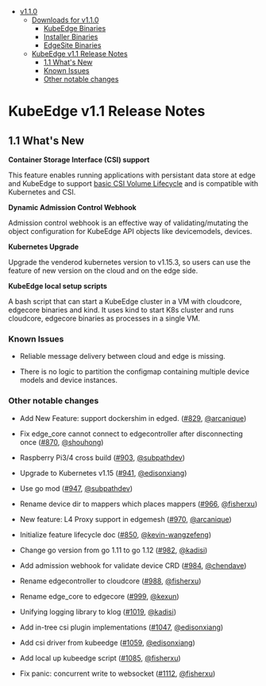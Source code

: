
   * [v1.1.0](#v110)
      * [Downloads for v1.1.0](#downloads-for-v110)
         * [KubeEdge Binaries](#kubeedge-binaries)
         * [Installer Binaries](#installer-binaries)
         * [EdgeSite Binaries](#edgesite-binaries)
      * [KubeEdge v1.1 Release Notes](#kubeedge-v11-release-notes)
         * [1.1 What's New](#11-whats-new)
         * [Known Issues](#known-issues)
         * [Other notable changes](#other-notable-changes)

# KubeEdge v1.1 Release Notes

## 1.1 What's New

**Container Storage Interface (CSI) support**

This feature enables running applications with persistant data store at edge and KubeEdge to support [basic CSI Volume Lifecycle](https://github.com/container-storage-interface/spec/blob/master/spec.md#volume-lifecycle) and is compatible with Kubernetes and CSI.

**Dynamic Admission Control Webhook**

Admission control webhook is an effective way of validating/mutating the object configuration for KubeEdge API objects like devicemodels, devices. 

**Kubernetes Upgrade**

Upgrade the venderod kubernetes version to v1.15.3, so users can use the feature of new version on the cloud and on the edge side.

**KubeEdge local setup scripts**

A bash script that can start a KubeEdge cluster in a VM with cloudcore, edgecore binaries and kind. It uses kind to start K8s cluster and runs cloudcore, edgecore binaries as processes in a single VM.

### Known Issues

- Reliable message delivery between cloud and edge is missing.

- There is no logic to partition the configmap containing multiple device models and device instances.

### Other notable changes

- Add New Feature: support dockershim in edged. ([#829](https://github.com/kubeedge/kubeedge/pull/829), [@arcanique](https://github.com/arcanique))

- Fix edge_core cannot connect to edgecontroller after disconnecting once ([#870](https://github.com/kubeedge/kubeedge/pull/870), [@shouhong](https://github.com/shouhong))

- Raspberry Pi3/4 cross build ([#903](https://github.com/kubeedge/kubeedge/pull/903), [@subpathdev](https://github.com/subpathdev))

- Upgrade to Kubernetes v1.15 ([#941](https://github.com/kubeedge/kubeedge/pull/941), [@edisonxiang](https://github.com/edisonxiang))

- Use go mod ([#947](https://github.com/kubeedge/kubeedge/pull/947), [@subpathdev](https://github.com/subpathdev))

- Rename device dir to mappers which places mappers ([#966](https://github.com/kubeedge/kubeedge/pull/966), [@fisherxu](https://github.com/fisherxu))

- New feature: L4 Proxy support in edgemesh ([#970](https://github.com/kubeedge/kubeedge/pull/970), [@arcanique](https://github.com/arcanique))

- Initialize feature lifecycle doc ([#850](https://github.com/kubeedge/kubeedge/pull/850), [@kevin-wangzefeng](https://github.com/kevin-wangzefeng))

- Change go version from go 1.11 to go 1.12 ([#982](https://github.com/kubeedge/kubeedge/pull/982), [@kadisi](https://github.com/kadisi))

- Add admission webhook for validate device CRD ([#984](https://github.com/kubeedge/kubeedge/pull/984), [@chendave](https://github.com/chendave))

- Rename edgecontroller to cloudcore  ([#988](https://github.com/kubeedge/kubeedge/pull/988), [@fisherxu](https://github.com/fisherxu))

- Rename edge_core to edgecore ([#999](https://github.com/kubeedge/kubeedge/pull/999), [@kexun](https://github.com/kexun))

- Unifying logging library to klog  ([#1019](https://github.com/kubeedge/kubeedge/pull/1019), [@kadisi](https://github.com/kadisi))

- Add in-tree csi plugin implementations ([#1047](https://github.com/kubeedge/kubeedge/pull/1047), [@edisonxiang](https://github.com/edisonxiang))

- Add csi driver from kubeedge ([#1059](https://github.com/kubeedge/kubeedge/pull/1019), [@edisonxiang](https://github.com/edisonxiang))

- Add local up kubeedge script ([#1085](https://github.com/kubeedge/kubeedge/pull/1085), [@fisherxu](https://github.com/fisherxu))

- Fix panic: concurrent write to websocket ([#1112](https://github.com/kubeedge/kubeedge/pull/1112), [@fisherxu](https://github.com/fisherxu))
